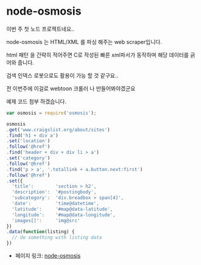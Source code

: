  # node-osmosis

이번 주 첫 노드 프로젝트네요..

node-osmosis 는 HTML/XML 를 파싱 해주는 web scraper입니다.

html 패턴 을 간략히 적어주면 C로 작성된 빠른 xml파서가 동작하며 해당 데이터를 긁어와 줍니다.

검색 인덱스 로봇으로도 활용이 가능 할 것 같구요..

전 이번주에 이걸로 webtoon 크롤러 나 만들어봐야겠군요

예제 코드 첨부 하겠습니다.
``` javascript
var osmosis = require('osmosis');

osmosis
.get('www.craigslist.org/about/sites')
.find('h1 + div a')
.set('location')
.follow('@href')
.find('header + div + div li > a')
.set('category')
.follow('@href')
.find('p > a', '.totallink + a.button.next:first')
.follow('@href')
.set({
  'title':        'section > h2',
  'description':  '#postingbody',
  'subcategory':  'div.breadbox > span[4]',
  'date':         'time@datetime',
  'latitude':     '#map@data-latitude',
  'longitude':    '#map@data-longitude',
  'images[]':     'img@src'
})
.data(function(listing) {
  // do something with listing data
})
```
 - 페이지 링크: [node-osmosis](https://github.com/rc0x03/node-osmosis)
